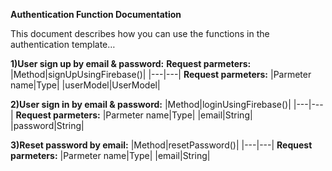 **Authentication Function Documentation**  
 

This document describes how you can use the functions in the authentication template…  


**1)User sign up by email & password:**
**Request parmeters:**
|Method|signUpUsingFirebase()|
|---|---|
**Request parmeters:**
|Parmeter name|Type|
|userModel|UserModel|

**2)User sign in by email & password:**
|Method|loginUsingFirebase()|
|---|---|
**Request parmeters:**
|Parmeter name|Type|
|email|String|
|password|String|



**3)Reset password by email:**
|Method|resetPassword()|
|---|---|
**Request parmeters:**
|Parmeter name|Type|
|email|String|

